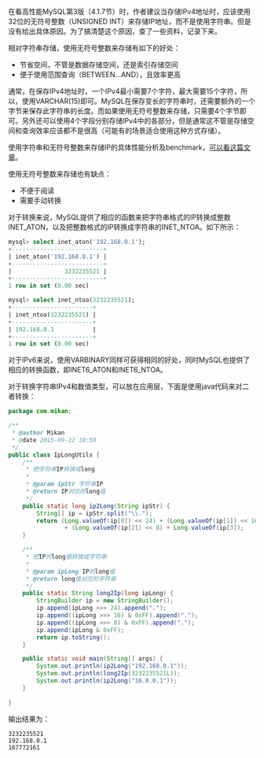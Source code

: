 在看高性能MySQL第3版（4.1.7节）时，作者建议当存储IPv4地址时，应该使用32位的无符号整数（UNSIGNED INT）来存储IP地址，而不是使用字符串。但是没有给出具体原因。为了搞清楚这个原因，查了一些资料，记录下来。

相对字符串存储，使用无符号整数来存储有如下的好处：

 *  节省空间，不管是数据存储空间，还是索引存储空间
 *  便于使用范围查询（BETWEEN...AND），且效率更高

通常，在保存IPv4地址时，一个IPv4最小需要7个字符，最大需要15个字符，所以，使用VARCHAR(15)即可。MySQL在保存变长的字符串时，还需要额外的一个字节来保存此字符串的长度。而如果使用无符号整数来存储，只需要4个字节即可。另外还可以使用4个字段分别存储IPv4中的各部分，但是通常这不管是存储空间和查询效率应该都不是很高（可能有的场景适合使用这种方式存储）。

使用字符串和无符号整数来存储IP的具体性能分析及benchmark，[可以看这篇文章][Link 1]。


使用无符号整数来存储也有缺点：

 *  不便于阅读
 *  需要手动转换

对于转换来说，MySQL提供了相应的函数来把字符串格式的IP转换成整数INET\_ATON，以及把整数格式的IP转换成字符串的INET\_NTOA。如下所示：

```sql
mysql> select inet_aton('192.168.0.1');
+--------------------------+
| inet_aton('192.168.0.1') |
+--------------------------+
|               3232235521 |
+--------------------------+
1 row in set (0.00 sec)

mysql> select inet_ntoa(3232235521);
+-----------------------+
| inet_ntoa(3232235521) |
+-----------------------+
| 192.168.0.1           |
+-----------------------+
1 row in set (0.00 sec)
```

对于IPv6来说，使用VARBINARY同样可获得相同的好处，同时MySQL也提供了相应的转换函数，即INET6\_ATON和INET6\_NTOA。

对于转换字符串IPv4和数值类型，可以放在应用层，下面是使用java代码来对二者转换：

```java
package com.mikan;

/**
 * @author Mikan
 * @date 2015-09-22 10:59
 */
public class IpLongUtils {
    /**
     * 把字符串IP转换成long
     *
     * @param ipStr 字符串IP
     * @return IP对应的long值
     */
    public static long ip2Long(String ipStr) {
        String[] ip = ipStr.split("\\.");
        return (Long.valueOf(ip[0]) << 24) + (Long.valueOf(ip[1]) << 16)
                + (Long.valueOf(ip[2]) << 8) + Long.valueOf(ip[3]);
    }

    /**
     * 把IP的long值转换成字符串
     *
     * @param ipLong IP的long值
     * @return long值对应的字符串
     */
    public static String long2Ip(long ipLong) {
        StringBuilder ip = new StringBuilder();
        ip.append(ipLong >>> 24).append(".");
        ip.append((ipLong >>> 16) & 0xFF).append(".");
        ip.append((ipLong >>> 8) & 0xFF).append(".");
        ip.append(ipLong & 0xFF);
        return ip.toString();
    }

    public static void main(String[] args) {
        System.out.println(ip2Long("192.168.0.1"));
        System.out.println(long2Ip(3232235521L));
        System.out.println(ip2Long("10.0.0.1"));
    }
    
}
```

输出结果为：

```
3232235521
192.168.0.1
167772161
```



[Link 1]: http://bafford.com/2009/03/09/mysql-performance-benefits-of-storing-integer-ip-addresses/